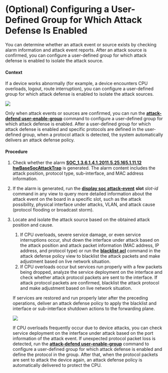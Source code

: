 (Optional) Configuring a User-Defined Group for Which Attack Defense Is Enabled
===============================================================================

You can determine whether an attack event or source exists by checking alarm information and attack event reports. After an attack source is confirmed, you can configure a user-defined group for which attack defense is enabled to isolate the attack source.

#### Context

If a device works abnormally (for example, a device encounters CPU overloads, logout, route interruption), you can configure a user-defined group for which attack defense is enabled to isolate the attack sources.

![](../../../../public_sys-resources/note_3.0-en-us.png) 

Only when attack events or sources are confirmed, you can run the [**attack-defend user-enable-group**](cmdqueryname=attack-defend+user-enable-group) command to configure a user-defined group for which attack defense is enabled. After a user-defined group for which attack defense is enabled and specific protocols are defined in the user-defined group, when a protocol attack is detected, the system automatically delivers an attack defense policy.



#### Procedure

1. Check whether the alarm [**SOC\_1.3.6.1.4.1.2011.5.25.165.1.11.12 hwBaseSocAttackTrap**](cmdqueryname=SOC_1.3.6.1.4.1.2011.5.25.165.1.11.12+hwBaseSocAttackTrap) is generated. The alarm content includes the attack position, protocol type, sub-interface, and MAC address information.
2. If the alarm is generated, run the [**display soc attack-event**](cmdqueryname=display+soc+attack-event) **slot** *slot-id* command in any view to query more detailed information about the attack event on the board in a specific slot, such as the attack possibility, physical interface under attacks, VLAN, and attack cause (protocol flooding or broadcast storm).
3. Locate and isolate the attack source based on the obtained attack position and cause.
   1. If CPU overloads, severe service damage, or even service interruptions occur, shut down the interface under attack based on the attack position and attack packet information (MAC address, IP address, and protocol type) or run the [**blacklist acl**](cmdqueryname=blacklist+acl) command in the attack defense policy view to blacklist the attack packets and make adjustment based on live network situation.
   2. If CPU overloads occur but services run properly with a few packets being dropped, analyze the service deployment on the interface and check whether attack protocol packets are sent to the interface. If attack protocol packets are confirmed, blacklist the attack protocol and make adjustment based on live network situation.
   
   
   
   If services are restored and run properly later after the preceding operations, deliver an attack defense policy to apply the blacklist and interface or sub-interface shutdown actions to the forwarding plane.
   
   ![](../../../../public_sys-resources/note_3.0-en-us.png) 
   
   If CPU overloads frequently occur due to device attacks, you can check service deployment on the interface under attack based on the port information of the attack event. If unexpected protocol packet loss is detected, run the [**attack-defend user-enable-group**](cmdqueryname=attack-defend+user-enable-group) command to configure a user-defined group for which attack defense is enabled and define the protocol in the group. After that, when the protocol packets are sent to attack the device again, an attack defense policy is automatically delivered to protect the CPU.